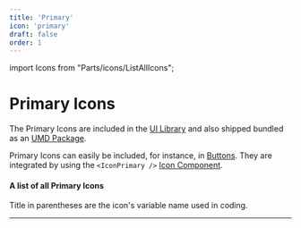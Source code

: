 ```yaml
---
title: 'Primary'
icon: 'primary'
draft: false
order: 1
---
```


import Icons from "Parts/icons/ListAllIcons";

# Primary Icons

The Primary Icons are included in the [UI Library](/uilib) and also shipped bundled as an [UMD Package](https://unpkg.com/dnb-ui-lib@latest/umd/dnb-ui-lib-icons.min.js).

Primary Icons can easily be included, for instance, in [Buttons](/uilib/components/button). They are integrated by using the `<IconPrimary />` [Icon Component](/uilib/components/icon-primary).

#### A list of all Primary Icons

Title in parentheses are the icon's variable name used in coding.

---

<Icons type="primary" />

